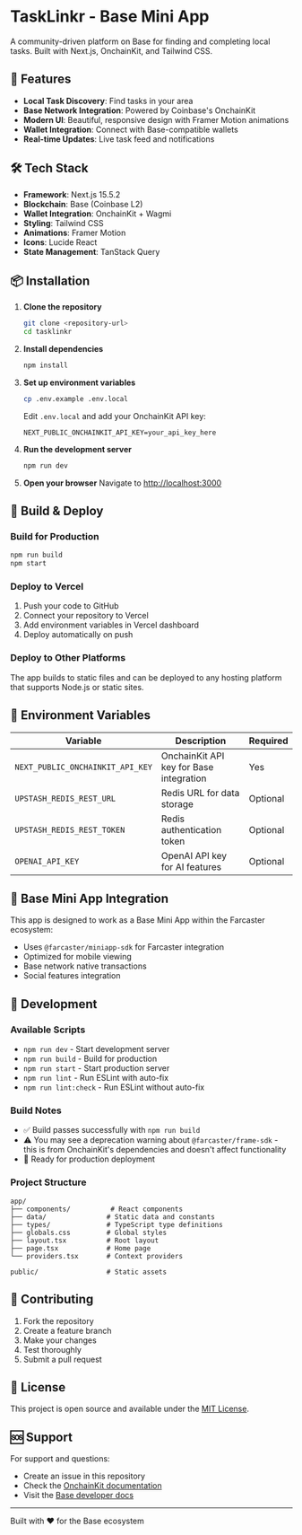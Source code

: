 # TaskLinkr - Base Mini App

A community-driven platform on Base for finding and completing local tasks. Built with Next.js, OnchainKit, and Tailwind CSS.

## 🚀 Features

- **Local Task Discovery**: Find tasks in your area
- **Base Network Integration**: Powered by Coinbase's OnchainKit
- **Modern UI**: Beautiful, responsive design with Framer Motion animations
- **Wallet Integration**: Connect with Base-compatible wallets
- **Real-time Updates**: Live task feed and notifications

## 🛠️ Tech Stack

- **Framework**: Next.js 15.5.2
- **Blockchain**: Base (Coinbase L2)
- **Wallet Integration**: OnchainKit + Wagmi
- **Styling**: Tailwind CSS
- **Animations**: Framer Motion
- **Icons**: Lucide React
- **State Management**: TanStack Query

## 📦 Installation

1. **Clone the repository**
   ```bash
   git clone <repository-url>
   cd tasklinkr
   ```

2. **Install dependencies**
   ```bash
   npm install
   ```

3. **Set up environment variables**
   ```bash
   cp .env.example .env.local
   ```
   
   Edit `.env.local` and add your OnchainKit API key:
   ```
   NEXT_PUBLIC_ONCHAINKIT_API_KEY=your_api_key_here
   ```

4. **Run the development server**
   ```bash
   npm run dev
   ```

5. **Open your browser**
   Navigate to [http://localhost:3000](http://localhost:3000)

## 🔧 Build & Deploy

### Build for Production
```bash
npm run build
npm start
```

### Deploy to Vercel
1. Push your code to GitHub
2. Connect your repository to Vercel
3. Add environment variables in Vercel dashboard
4. Deploy automatically on push

### Deploy to Other Platforms
The app builds to static files and can be deployed to any hosting platform that supports Node.js or static sites.

## 🔑 Environment Variables

| Variable | Description | Required |
|----------|-------------|----------|
| `NEXT_PUBLIC_ONCHAINKIT_API_KEY` | OnchainKit API key for Base integration | Yes |
| `UPSTASH_REDIS_REST_URL` | Redis URL for data storage | Optional |
| `UPSTASH_REDIS_REST_TOKEN` | Redis authentication token | Optional |
| `OPENAI_API_KEY` | OpenAI API key for AI features | Optional |

## 📱 Base Mini App Integration

This app is designed to work as a Base Mini App within the Farcaster ecosystem:

- Uses `@farcaster/miniapp-sdk` for Farcaster integration
- Optimized for mobile viewing
- Base network native transactions
- Social features integration

## 🧪 Development

### Available Scripts

- `npm run dev` - Start development server
- `npm run build` - Build for production
- `npm run start` - Start production server
- `npm run lint` - Run ESLint with auto-fix
- `npm run lint:check` - Run ESLint without auto-fix

### Build Notes

- ✅ Build passes successfully with `npm run build`
- ⚠️ You may see a deprecation warning about `@farcaster/frame-sdk` - this is from OnchainKit's dependencies and doesn't affect functionality
- 🚀 Ready for production deployment

### Project Structure

```
app/
├── components/          # React components
├── data/               # Static data and constants
├── types/              # TypeScript type definitions
├── globals.css         # Global styles
├── layout.tsx          # Root layout
├── page.tsx            # Home page
└── providers.tsx       # Context providers

public/                 # Static assets
```

## 🤝 Contributing

1. Fork the repository
2. Create a feature branch
3. Make your changes
4. Test thoroughly
5. Submit a pull request

## 📄 License

This project is open source and available under the [MIT License](LICENSE).

## 🆘 Support

For support and questions:
- Create an issue in this repository
- Check the [OnchainKit documentation](https://onchainkit.xyz)
- Visit the [Base developer docs](https://docs.base.org)

---

Built with ❤️ for the Base ecosystem
